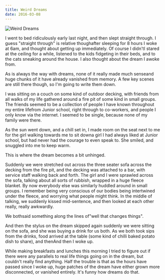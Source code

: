 ```yaml
---
title: Weird Dreams
date: 2016-03-08
---
```


![Weird Dreams](https://source.unsplash.com/jpkvklXwt98/1600x900)

I went to bed ridiculously early last night, and then slept straight through. I guess "straight through" is relative thoughafter sleeping for 8 hours I woke at 6am, and thought about getting up immediately. Of course I didn'tI stared at the ceiling for a while, listened to the kids fidgeting in their beds, and to the cats sneaking around the house. I also thought about the dream I awoke from.

As is always the way with dreams, none of it really made much senseand huge chunks of it have already vanished from memory. A few key scenes are still there though, so I'm going to write them down.

I was sitting on a couch on some kind of outdoor decking, with friends from all walks of my life gathered around a fire pit of some kind in small groups. The friends seemed to be a collection of people I have known throughout my entire lifefrom Junior school, right through to co-workers, and people I only know via the internet. I seemed to be single, because none of my family were there.

As the sun went down, and a chill set in, I made room on the seat next to me for the girl walking towards me to sit downa girl I had always liked at Junior school, but had never had the courage to even speak to. She smiled, and snuggled into me to keep warm.

This is where the dream becomes a bit unhinged.

Suddenly we were stretched out across the three seater sofa across the decking from the fire pit, and the decking was attached to a bar, with service staff walking back and forth. The girl and I were sprawled across the sofa, talking about all sorts of rubbish, wrapped in a huge fleece blanket. By now everybody else was similarly huddled around in small groups. I remember being very conscious of our bodies being intertwined under the fleece, and worrying what people might think. In the middle of talking, we suddenly kissed mid-sentence, and then looked at each other really, really awkwardly.

We bothsaid something along the lines of"well that changes things".

And then the stylus on the dream skipped again suddenly we were sitting on the sofa, and she was buying a drink for us both. As we both took sips from the drinks, food arrived at the table (some kind of chilli baked potato dish to share), and thenAnd then I woke up.

While making breakfasts and lunches this morning I tried to figure out if there were any parallels to real life things going on in the dream, but couldn't really find anything. Half the trouble is that as the hours have passed since I woke up, huge patches of the dream have either grown more disconnected, or vanished entirely. It's funny how dreams do that.